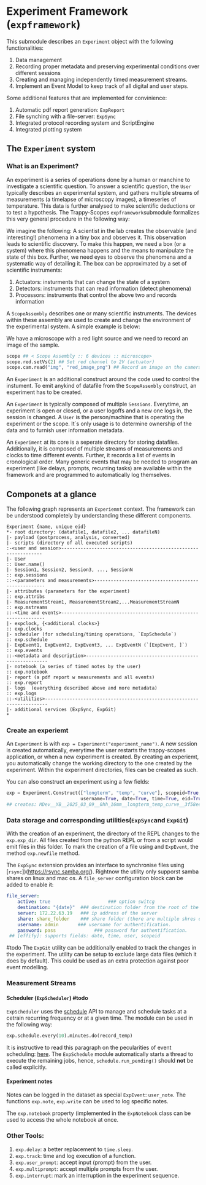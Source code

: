 # Experiment Framework (`expframework`)

This submodule describes an `Experiment` object with the following functionalities:

1. Data management
2. Recording proper metadata and preserving experimental conditions over different sessions
3. Creating and managing independently timed measurement streams.
4. Implement an Event Model to keep track of all digital and user steps.

Some additional features that are implemented for convinience:

1. Automatic pdf report generation: `ExpReport`
2. File synching with a file-server: `ExpSync`
3. Integrated protocol recording system and ScriptEngine
4. Integrated plotting system

## The `Experiment` system

### What is an Experiment?

An experiment is a series of operations done by a human or manchine to investigate a scientific question. To answer a scientific question, the `User` typically describes an experimental system, and gathers multiple streams of measurements (a timelapse of microscopy images), a timeseries of temperature. This data is further analysed to make scientific deductions or to test a hypothesis. The Trappy-Scopes `expframework`submodule formalizes this very general procedure in the following way:

We imagine the following: A scientist in the lab creates the observable (and interesting!) phenomena in a tiny box and observes it. This observation leads to scientific discovery. To make this happen, we need a box (or a system) where this phenomena happens and the means to manipulate the state of this box. Further, we need eyes to observe the phenomena and a systematic way of detailing it. The box can be approximated by a set of scientific instruments:

1. Actuators: insturments that can change the state of a system
2. Detectors: instruments that can read information (detect phenomena)
3. Processors: instruments that control the above two and records information

A `ScopeAssembly` describes one or many scientific instruments. The devices within these assembly are used to create and change the environment of the experimental system. A simple example is below:

We have a microscope with a red light source and we need to record an image of the sample.

```python
scope ## < Scope Assembly :: 6 devices :: microscope>
scope.red.setVs(2) ## Set red channel to 2V (actuator)
scope.cam.read("img", "red_image_png") ## Record an image on the camera (detector)
```

An `Experiment` is an additional construct around the code used to control the instument. To emit anykind of datafile from the `ScopeAssembly` construct, an experiment has to be created. 

An `Experiment` is typically composed of multiple `Sessions`. Everytime, an experiment is open or closed, or a user logoffs and a new one logs in, the session is changed. A `User` is the person/machine that is operating the experiment or the scope. It´s only usage is to determine ownership of the data and to furnish user information metadata.

An `Experiment` at its core is a seperate directory for storing datafiles. Additionally, it is composed of multiple streams of measurements and clocks to time different events. Further, it records a list of events in cronological order. Many generic events that may be needed to program an experiment (like delays, prompts, recurring tasks) are available within the framework and are programmed to automatically log themselves.



## Componets at a glance

The following graph represents an `Experiemnt` context. The framework can be understood completely by understanding these different components.

```
Experiment {name, unique eid}
*- root directory: (datafile1, datafile2, ... datafileN)
|- payload (postprocess, analysis, converted)
|- scripts (directory of all executed scripts)
:-<user and session>---------------------------------------------------------------
|- User                                                              :: User.name() 
|- Session1, Session2, Session3, ..., SessionN                       :: exp.sessions
::-<parameters and measurements>----------------------------------------------------
|- attributes (parameters for the experiment)                        :: exp.attribs
|- MeasurementStream1, MeasurementStream2,...MeasurementStreamN      :: exp.mstreams
::-<time and events>----------------------------------------------------------------
|- expclock, {<additional clocks>}                                   :: exp.clocks
|- scheduler (for scheduling/timing operations, `ExpSchedule`)       :: exp.schedule
|- ExpEvent1, ExpEvent2, ExpEvent3, ... ExpEventN (`[ExpEvent, ]`)   :: exp.events
::-<metadata and description>--------------------------------------------------------
|- notebook (a series of timed notes by the user)                    :: exp.notebook
|- report (a pdf report w measurements and all events)               :: exp.report                              
|- logs  (everything described above and more metadata)              :: exp.logs
::-<utilities>-----------------------------------------------------------------------
|- additional services (ExpSync, ExpGit)  
*
```

### Create an experiemt

An `Experiment` is  with `exp = Experiment("experiment_name")`. A new session is created automatically, everytime the user restarts the trappy-scopes application, or when a new experiment is created. By creating an experiemt, you automatically  change the working directory to the one created by the experiment. Within the experiment directories, files can be created as such.

You can also construct an experiment using a few fields:

```python
exp = Experiment.Construct(["longterm", "temp", "curve"], scopeid=True, \
                           username=True, date=True, time=True, eid=True)
## creates: MDev__YB__2025_03_09__0hh_16mm__longterm_temp_curve__3f58ee69ec
```

### Data storage  and corresponding utilities(`ExpSync`and `ExpGit`)

With the creation of an experiment, the directory of the REPL changes to the `exp.exp_dir`.  All files created from the python REPL or from a script would emit files in this folder. To mark the creation of a file using and `ExpEvent`, the method `exp.newfile` method. 

The `ExpSync` extension provides an interface to synchronise files using [`rsync`])(https://rsync.samba.org/). Rightnow the utility only supporst samba shares on linux and mac os. A `file_server` configuration block can be added to enable it:

```yaml
file_server:
    active: true					 ### option switcg
    destination: "{date}"  ### destination folder from the root of the share [effify]
    server: 172.22.63.19   ### ip address of the server 
    share: share_folder    ### share folder (there are multiple shres on the same ip)
    username: admin       ### username for authentification.
    password: pass   			### password for authentification.
 ## [effify]: supports fields: date, time, user, scopeid
```

#todo The `ExpGit` utility can be additionally enabled to track the changes in the experiment. The utility can be setup to exclude large data files (which it does by default). This could be used as an extra protection against poor event modelling.

### Measurement Streams

#### Scheduler (`ExpScheduler`) #todo

`ExpScheduler` uses the [schedule](https://schedule.readthedocs.io/en/stable/) API to manage and schedule tasks at a cetrain recurring frequency or at a given time. The module can be used in the following way:

```python
exp.schedule.every(10).minutes.do(record_temp)
```

 It is instructive to read this paragraph on the pecularities of event scheduling: [here](https://schedule.readthedocs.io/en/stable/#when-not-to-use-schedule). The `ExpSchedule` module automatically starts a thread to execute the remaining jobs, hence, `schedule.run_pending()` should **not** be called explicitly.

#### Experiment notes

Notes can be logged in the dataset as special `ExpEvent`: `user_note`. The functions `exp.note`, `exp.write` can be used to log specific notes.

The `exp.notebook` property (implemented in the `ExpNotebook` class can be used to access the whole notebook at once.



### Other Tools:

1. `exp.delay`: a better replacement to `time.sleep`.
2. `exp.track`: time and log execution of a function.
3. `exp.user_prompt`: accept input (prompt) from the user.
4. `exp.multiprompt`: accept multiple prompts from the user.
5. `exp.interrupt`: mark an interruption in the experiment sequence.



